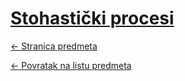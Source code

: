 # [Stohastički procesi](https://www.github.com/studosi-fer/STOHA)
[<- Stranica predmeta](https://www.fer.unizg.hr/predmet/stopro_b)

[<- Povratak na listu predmeta](https://www.github.com/studosi/FER)